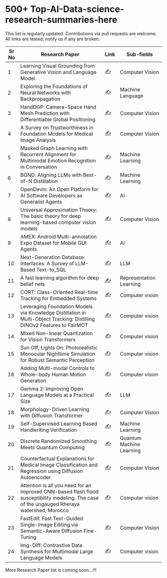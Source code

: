 # 500+ Top-AI-Data-science-research-summaries-here



This list is regularly updated. Contributions via pull requests are welcome. All links are tested; notify us if any are broken.

| Sr No | Research Paper                                        | Link                                 | Sub-fields                       |
|-------|-------------------------------------------------------|--------------------------------------|---------------------------------|
| 1     | Learning Visual Grounding from Generative Vision and Language Model                     | [✍️](https://www.linkedin.com/posts/bhoop-singh-3b41b41a9_generative-vision-and-language-model-activity-7221383255910932480-4QuD?utm_source=share&utm_medium=member_desktop)    | Computer Vision                  |
| 2     |  Exploring the Foundations of Neural Networks with Backpropagation     | [✍️](https://example.com/nlp125](https://www.linkedin.com/posts/bhoop-singh-3b41b41a9_learning-internal-representation-by-error-activity-7221152160032468993-CQjD?utm_source=share&utm_medium=member_desktop))   | Machine Language       |
| 3     |  HandDGP: Camera-Space Hand Mesh Prediction with Differentiable Global Positioning  |[✍️](https://www.linkedin.com/posts/bhoop-singh-3b41b41a9_camera-space-hand-mesh-prediction-activity-7221569348191051778-lbSG?utm_source=share&utm_medium=member_desktop)    | Computer Vision        |
| 4     | A Survey on Trustworthiness in Foundation Models for Medical Image Analysis  |[✍️](https://www.linkedin.com/posts/bhoop-singh-3b41b41a9_models-for-medical-image-analysis-activity-7221799562850488320-qA_-?utm_source=share&utm_medium=member_desktop)    | Computer Vision         |
| 5      |Masked Graph Learning with Recurrent Alignment for Multimodal Emotion Recognition in Conversation                                                                              |[✍️](https://www.linkedin.com/posts/bhoop-singh-3b41b41a9_emotion-recognition-in-conversation-activity-7222165173053091841-dHDU?utm_source=share&utm_medium=member_desktop)                                                 | Machine Learning |
| 6      |BOND: Aligning LLMs with Best-of-N Distillation  |[✍️](https://www.linkedin.com/posts/ashishpatel2604_google-deepmind-introduces-bond-a-new-rlhf-activity-7222126652871307265-RNKt?utm_source=share&utm_medium=member_desktop) |  Machine Learning |
| 7       |OpenDevin: An Open Platform for AI Software Developers as Generalist Agents |[✍️](https://www.linkedin.com/posts/analytics-vidhya_generative-ai-research-paper-activity-7222116498348158977-7vaV?utm_source=share&utm_medium=member_desktop)| AI |
| 8      | Universal Approximation Theory: The basic theory for deep learning-based computer vision models| [✍️](https://www.linkedin.com/posts/bhoop-singh-3b41b41a9_theoretical-foundations-of-deep-learning-activity-7222548214254616576-2jDa?utm_source=share&utm_medium=member_desktop)  | Computer Vision |
|9        |AMEX: Android Multi-annotation Expo Dataset for Mobile GUI Agents   |[✍️](https://www.linkedin.com/posts/analytics-vidhya_generative-ai-research-paper-activity-7222473006160265216-SbdK?utm_source=share&utm_medium=member_desktop)|AI|
| 10      | Next-Generation Database Interfaces: A Survey of LLM-Based Text-to_SQL |[✍️](https://www.linkedin.com/posts/areganti_llms-sql-activity-7218804040221032448-w8IS?utm_source=share&utm_medium=member_desktop)| LLM  |
| 11      |A fast learning algorithm for deep belief nets |[✍️](https://www.linkedin.com/posts/bhoop-singh-3b41b41a9_representation-learning-activity-7222602452833878016-iN1R?utm_source=share&utm_medium=member_desktop)  | Representation Learning |
|12       |CORT: Class-Oriented Real-time Tracking for Embedded Systems  |[✍️](https://www.linkedin.com/posts/bhoop-singh-3b41b41a9_class-oriented-real-time-tracking-activity-7222946669695262720-Xh-T?utm_source=share&utm_medium=member_desktop)| Computer vision|
| 13      |Leveraging Foundation Models via Knowledge Distillation in Multi-Object Tracking: Distilling DINOv2 Features to FairMOT |[✍️](https://www.linkedin.com/posts/bhoop-singh-3b41b41a9_multi-object-tracking-activity-7223597278840639489-x9MK?utm_source=share&utm_medium=member_desktop)| Computer vision|
|14       |Mixed Non-linear Quantization for Vision Transformers |[✍️](https://www.linkedin.com/posts/bhoop-singh-3b41b41a9_mixed-non-linear-quantization-for-vision-activity-7223806054873149440-GoV2?utm_source=share&utm_medium=member_desktop)|Computer vision|
|15       |Sun Off, Lights On: Photorealistic Monocular Nighttime Simulation for Robust Semantic Perception|[✍️](https://www.linkedin.com/posts/bhoop-singh-3b41b41a9_photorealistic-monocular-nighttime-simulation-activity-7224294450338967552-IiCv?utm_source=share&utm_medium=member_desktop)|Computer vision|
|16       |Adding Multi-modal Controls to Whole-body Human Motion Generation |[✍️](https://www.linkedin.com/posts/bhoop-singh-3b41b41a9_whole-body-human-motion-generation-activity-7224649254126936064-Vhb5?utm_source=share&utm_medium=member_desktop)| Computer vision |
|17        | Gemma 2: Improving Open Language Models at a Practical Size        |[✍️](https://www.linkedin.com/posts/bhoop-singh-3b41b41a9_gemma-team-google-deepmind-activity-7225029744591781888-gx4J?utm_source=share&utm_medium=member_desktop)| LLM |
|18        |Morphology-Driven Learning with Diffusion Transformer               |[✍️](https://www.linkedin.com/posts/bhoop-singh-3b41b41a9_morphology-driven-learning-with-diffusion-activity-7225374432037421056-SVjX?utm_source=share&utm_medium=member_desktop)| Computer Vision|
|19         |Self-Supervised Learning Based Handwriting Verification |[✍️](https://www.linkedin.com/posts/bhoop-singh-3b41b41a9_handwriting-verification-activity-7225734609639030785-PNr2?utm_source=share&utm_medium=member_desktop)| Machine Learning|
|20         |Discrete Randomized Smoothing Meets Quantum Computing    |[✍️](https://www.linkedin.com/posts/bhoop-singh-3b41b41a9_quantum-machine-learning-activity-7226074737427243008-T6ip?utm_source=share&utm_medium=member_desktop)| Quantum Machine Learning |
|21         |Counterfactual Explanations for Medical Image Classification and Regression using Diffusion Autoencoder |[✍️](https://www.linkedin.com/posts/bhoop-singh-3b41b41a9_machinelearning-ai-medicalimaging-activity-7226473339467227136-eF4W?utm_source=share&utm_medium=member_desktop)| Computer Vision|
|22         | Attention is all you need for an improved CNN-based flash flood susceptibility modeling. The case of the ungauged Rheraya watershed, Morocco |[✍️](https://www.linkedin.com/posts/bhoop-singh-3b41b41a9_machinelearning-deeplearning-cnn-activity-7226921670240780289-evng?utm_source=share&utm_medium=member_desktop)| Computer vision |
|23         |FastEdit: Fast Text-Guided Single-Image Editing via Semantic-Aware Diffusion Fine-Tuning |[✍️](https://www.linkedin.com/posts/bhoop-singh-3b41b41a9_ai-machinelearning-imageediting-activity-7227230051182764034-18C2?utm_source=share&utm_medium=member_desktop)   | Computer Vision |
|24         |Img-Diff: Contrastive Data Synthesis for Multimodal Large Language Models  |[✍️](https://www.linkedin.com/posts/bhoop-singh-3b41b41a9_ai-machinelearning-multimodalai-activity-7227953465015033857-q59A?utm_source=share&utm_medium=member_desktop)   |Computer vision            |



More Research Paper list is coming soon...!!!
